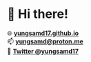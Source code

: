 # 👋 Hi there!

🌐 [**yungsamd17.github.io**](https://yungsamd17.github.io)<br>
📫 **yungsamd@proton.me**<br>
💬 [**Twitter @yungsamd17**](https://twitter.com/yungsamd17)
